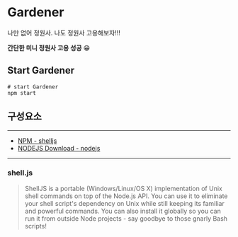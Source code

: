 # Gardener

나만 없어 정원사. 나도 정원사 고용해보자!!!

**간단한 미니 정원사 고용 성공** 😁
<br/>

## Start Gardener

```shell
# start Gardener
npm start 
```

## 구성요소

---

- [NPM - shelljs](https://www.npmjs.com/package/shelljs)
- [NODEJS Download - nodejs](https://nodejs.org/ko/download/)

---

### shell.js

> ShellJS is a portable (Windows/Linux/OS X) implementation of Unix shell commands on top of the Node.js API. You can use it to eliminate your shell script's dependency on Unix while still keeping its familiar and powerful commands. You can also install it globally so you can run it from outside Node projects - say goodbye to those gnarly Bash scripts!
